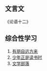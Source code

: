 ## 文言文

《论语十二》

## 综合性学习

1. [有朋自远方来](七上/综合性学习：有朋自远方来)
2. [少年正是读书时](七上/综合性学习：少年正是读书时)
3. [文学部落](七上/综合性学习：文学部落)